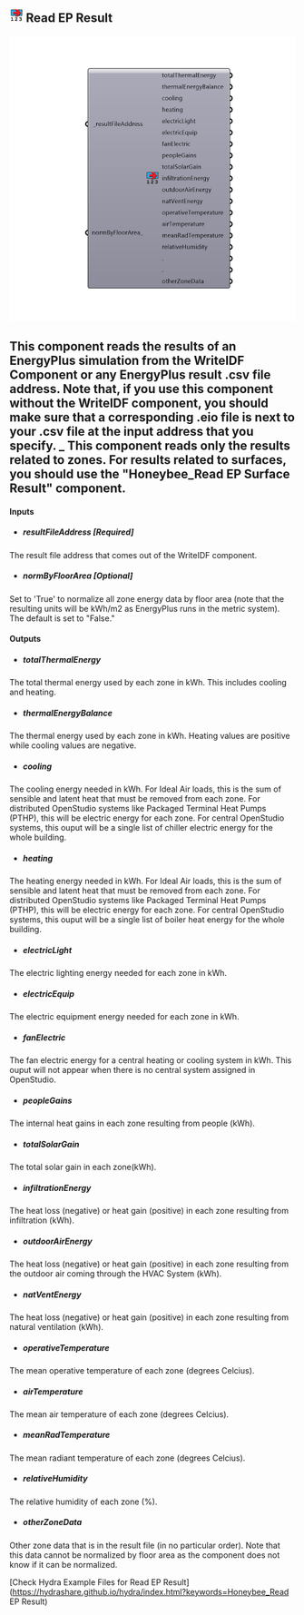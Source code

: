 ## ![](../../images/icons/Read_EP_Result.png) Read EP Result

![](../../images/components/Read_EP_Result.png)

This component reads the results of an EnergyPlus simulation from the WriteIDF Component or any EnergyPlus result .csv file address.  Note that, if you use this component without the WriteIDF component, you should make sure that a corresponding .eio file is next to your .csv file at the input address that you specify.
 _
 This component reads only the results related to zones.  For results related to surfaces, you should use the "Honeybee_Read EP Surface Result" component.
 -
 

#### Inputs
* ##### resultFileAddress [Required]
The result file address that comes out of the WriteIDF component.
* ##### normByFloorArea [Optional]
Set to 'True' to normalize all zone energy data by floor area (note that the resulting units will be kWh/m2 as EnergyPlus runs in the metric system).  The default is set to "False."

#### Outputs
* ##### totalThermalEnergy
The total thermal energy used by each zone in kWh.  This includes cooling and heating.
* ##### thermalEnergyBalance
The thermal energy used by each zone in kWh.  Heating values are positive while cooling values are negative.
* ##### cooling
The cooling energy needed in kWh. For Ideal Air loads, this is the sum of sensible and latent heat that must be removed from each zone.  For distributed OpenStudio systems like Packaged Terminal Heat Pumps (PTHP), this will be electric energy for each zone. For central OpenStudio systems, this ouput will be a single list of chiller electric energy for the whole building.
* ##### heating
The heating energy needed in kWh. For Ideal Air loads, this is the sum of sensible and latent heat that must be removed from each zone.  For distributed OpenStudio systems like Packaged Terminal Heat Pumps (PTHP), this will be electric energy for each zone.  For central OpenStudio systems, this ouput will be a single list of boiler heat energy for the whole building.
* ##### electricLight
The electric lighting energy needed for each zone in kWh.
* ##### electricEquip
The electric equipment energy needed for each zone in kWh.
* ##### fanElectric
The fan electric energy for a central heating or cooling system in kWh.  This ouput will not appear when there is no central system assigned in OpenStudio.
* ##### peopleGains
The internal heat gains in each zone resulting from people (kWh).
* ##### totalSolarGain
The total solar gain in each zone(kWh).
* ##### infiltrationEnergy
The heat loss (negative) or heat gain (positive) in each zone resulting from infiltration (kWh).
* ##### outdoorAirEnergy
The heat loss (negative) or heat gain (positive) in each zone resulting from the outdoor air coming through the HVAC System (kWh).
* ##### natVentEnergy
The heat loss (negative) or heat gain (positive) in each zone resulting from natural ventilation (kWh).
* ##### operativeTemperature
The mean operative temperature of each zone (degrees Celcius).
* ##### airTemperature
The mean air temperature of each zone (degrees Celcius).
* ##### meanRadTemperature
The mean radiant temperature of each zone (degrees Celcius).
* ##### relativeHumidity
The relative humidity of each zone (%).
* ##### otherZoneData
Other zone data that is in the result file (in no particular order). Note that this data cannot be normalized by floor area as the component does not know if it can be normalized.


[Check Hydra Example Files for Read EP Result](https://hydrashare.github.io/hydra/index.html?keywords=Honeybee_Read EP Result)